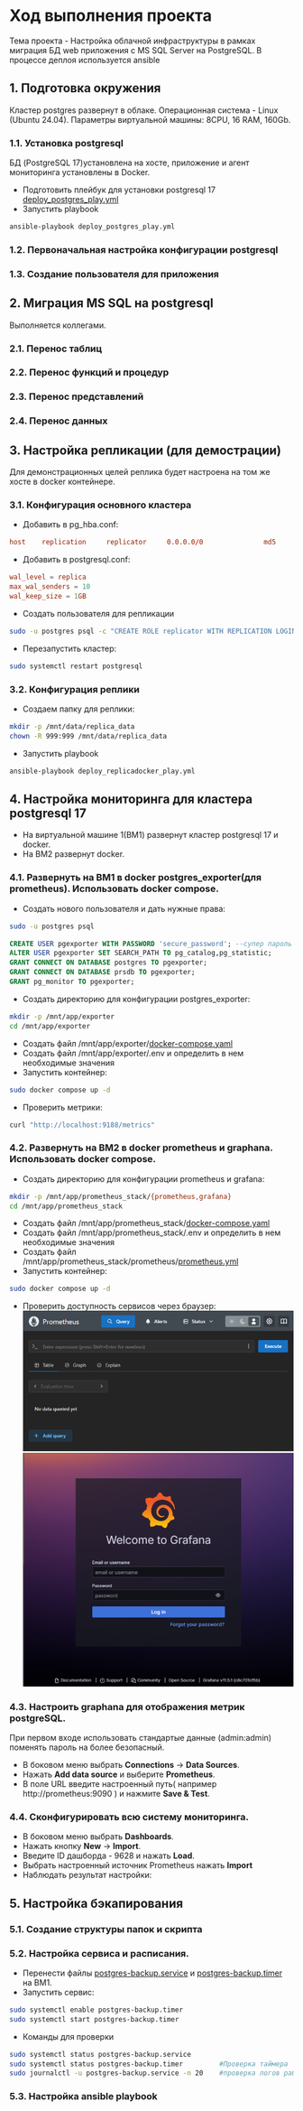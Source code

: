 # Ход выполнения проекта
Тема проекта - Настройка облачной инфраструктуры в рамках миграция БД web приложения с MS SQL Server на PostgreSQL.
В процессе деплоя используется ansible
## 1. Подготовка окружения
Кластер postgres развернут в облаке. Операционная система - Linux (Ubuntu 24.04). Параметры виртуальной машины: 8CPU, 16 RAM, 160Gb. 
### 1.1. Установка postgresql
БД (PostgreSQL 17)установлена на хосте, приложение и агент мониторинга установлены в Docker.
- Подготовить плейбук для установки postgresql 17 [deploy_postgres_play.yml](vm1/deploy_postgres_play.yml)
- Запустить playbook
```bash
ansible-playbook deploy_postgres_play.yml
```
### 1.2. Первоначальная настройка конфигурации postgresql
### 1.3. Создание пользователя для приложения
## 2. Миграция MS SQL на postgresql
Выполняется коллегами.
### 2.1. Перенос таблиц
### 2.2. Перенос функций и процедур
### 2.3. Перенос представлений
### 2.4. Перенос данных
## 3. Настройка репликации (для демострации)
Для демонстрационных целей реплика будет настроена на том же хосте в docker контейнере.
### 3.1. Конфигурация основного кластера
- Добавить в pg_hba.conf:
```conf
host    replication     replicator     0.0.0.0/0               md5
```
- Добавить в postgresql.conf:
```conf
wal_level = replica
max_wal_senders = 10
wal_keep_size = 1GB
```
- Создать пользователя для репликации
```bash
sudo -u postgres psql -c "CREATE ROLE replicator WITH REPLICATION LOGIN PASSWORD 'replicator_password';"
```
- Перезапустить кластер:
```bash
sudo systemctl restart postgresql
```

### 3.2. Конфигурация реплики
- Создаем папку для реплики:
```bash
mkdir -p /mnt/data/replica_data
chown -R 999:999 /mnt/data/replica_data
```
- Запустить playbook
```bash
ansible-playbook deploy_replicadocker_play.yml
```
## 4. Настройка мониторинга для кластера postgresql 17
- На виртуальной машине 1(ВМ1) развернут кластер postgresql 17 и docker.
- На ВМ2 развернут docker.
### 4.1. Развернуть на ВМ1 в docker postgres_exporter(для prometheus). Использовать docker compose.
- Создать нового пользователя и дать нужные права:
```bash
sudo -u postgres psql
```
```sql
CREATE USER pgexporter WITH PASSWORD 'secure_password'; --супер пароль
ALTER USER pgexporter SET SEARCH_PATH TO pg_catalog,pg_statistic;
GRANT CONNECT ON DATABASE postgres TO pgexporter;
GRANT CONNECT ON DATABASE prsdb TO pgexporter;
GRANT pg_monitor TO pgexporter;
```

- Создать директорию для конфигурации postgres_exporter:
```bash
mkdir -p /mnt/app/exporter
cd /mnt/app/exporter
```
- Создать файл /mnt/app/exporter/[docker-compose.yaml](vm1/exporter/docker-compose.yaml)
- Создать файл /mnt/app/exporter/.env и определить в нем необходимые значения
- Запустить контейнер:
```bash
sudo docker compose up -d
```
- Проверить метрики:
```bash
curl "http://localhost:9188/metrics"
```

### 4.2. Развернуть на ВМ2 в docker prometheus и graphana. Использовать docker compose.
- Создать директорию для конфигурации prometheus и grafana:
```bash
mkdir -p /mnt/app/prometheus_stack/{prometheus,grafana}
cd /mnt/app/prometheus_stack
```
- Создать файл /mnt/app/prometheus_stack/[docker-compose.yaml](vm2/prometheus_grafana/docker-compose.yaml)
- Создать файл /mnt/app/prometheus_stack/.env и определить в нем необходимые значения
- Создать файл /mnt/app/prometheus_stack/prometheus/[prometheus.yml](vm2/prometheus_grafana/prometheus.yml)
- Запустить контейнер:
```bash
sudo docker compose up -d
```
- Проверить доступность сервисов через браузер:
![prometheus](image.png)
![grafana](image-1.png)

### 4.3. Настроить graphana для отображения метрик postgreSQL.
При первом входе использовать стандартые данные (admin:admin) поменять пароль на более безопасный.
- В боковом меню выбрать **Connections** -> **Data Sources**.
- Нажать **Add data source** и выберите **Prometheus**.
- В поле URL введите настроенный путь( например http://prometheus:9090 ) и нажмите **Save & Test**.
### 4.4. Сконфигурировать всю систему мониторинга.
- В боковом меню выбрать **Dashboards**.
- Нажать кнопку **New** -> **Import**.
- Введите ID дашборда - 9628 и нажать **Load**.
- Выбрать настроенный источник Prometheus нажать **Import**
- Наблюдать результат настройки:

## 5. Настройка бэкапирования
### 5.1. Создание структуры папок и скрипта
### 5.2. Настройка сервиса и расписания.
- Перенести файлы [postgres-backup.service](vm1/backup/postgres-backup.service) и [postgres-backup.timer](vm1/backup/postgres-backup.timer) на ВМ1.
- Запустить сервис:
```bash
sudo systemctl enable postgres-backup.timer
sudo systemctl start postgres-backup.timer
```
- Команды для проверки
```bash
sudo systemctl status postgres-backup.service 
sudo systemctl status postgres-backup.timer         #Проверка таймера
sudo journalctl -u postgres-backup.service -n 20    #проверка логов работы джобы 
```
### 5.3. Настройка ansible playbook